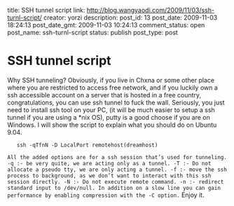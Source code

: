 title: SSH tunnel script
link: http://blog.wangyaodi.com/2009/11/03/ssh-turnl-script/
creator: yorzi
description: 
post_id: 13
post_date: 2009-11-03 18:24:13
post_date_gmt: 2009-11-03 10:24:13
comment_status: open
post_name: ssh-turnl-script
status: publish
post_type: post

# SSH tunnel script

Why SSH tunneling? Obviously, if you live in Chxna or some other place where you are restricted to access free network, and if you luckily own a ssh accessible account on a server that is hosted in a free country, congratulations, you can use ssh tunnel to fuck the wall. Seriously, you just need to install ssh tool on your PC, (it will be much easier to setup a ssh tunnel if you are using a *nix OS), putty is a good choose if you are on Windows. I will show the script to explain what you should do on Ubuntu 9.04. 
    
    
       ssh -qTfnN -D LocalPort remotehost(dreamhost)
    

` All the added options are for a ssh session that’s used for tunneling. -q :- be very quite, we are acting only as a tunnel. -T :- Do not allocate a pseudo tty, we are only acting a tunnel. -f :- move the ssh process to background, as we don’t want to interact with this ssh session directly. -N :- Do not execute remote command. -n :- redirect standard input to /dev/null. In addition on a slow line you can gain performance by enabling compression with the -C option. ` Enjoy it.
